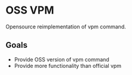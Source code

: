 OSS VPM
====

Opensource reimplementation of vpm command.

## Goals

- Provide OSS version of vpm command
- Provide more functionality than official vpm
